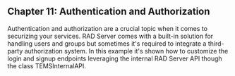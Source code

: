 ## Chapter 11: Authentication and Authorization

Authentication and authorization are a crucial topic when it comes to securizing your services. RAD Server comes with a built-in solution for handling users and groups but sometimes it's required to integrate a third-party authorization system. In this example it's shown how to customize the login and signup endpoints leveraging the internal RAD Server API though the class TEMSInternalAPI.